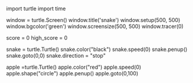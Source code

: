 
import turtle
import time

window = turtle.Screen()
window.title('snake')
window.setup(500, 500)
window.bgcolor('green')
window.screensize(500, 500)
window.tracer(0)

score = 0
high_score = 0

snake = turtle.Turtle()
snake.color("black")
snake.speed(0)
snake.penup()
snake.goto(0,0)
snake.direction = "stop"

apple =turtle.Turtle()
apple.color("red")
apple.speed(0)
apple.shape("circle")
apple.penup()
apple.goto(0,100)


